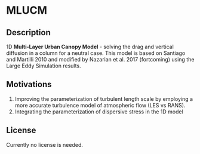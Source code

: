 # MLUCM
## Description 
1D **Multi-Layer Urban Canopy Model**  - solving the drag and vertical diffusion in a column for a neutral case. This model is based on Santiago and Martilli 2010 and modified by Nazarian et al. 2017 (fortcoming) using the Large Eddy Simulation results. 

## Motivations
1) Improving the parameterization of turbulent length scale by employing a more accurate turbulence model of atmospheric flow (LES vs RANS). 
2) Integrating the parameterization of dispersive stress in the 1D model 

## License
Currently no license is needed. 
